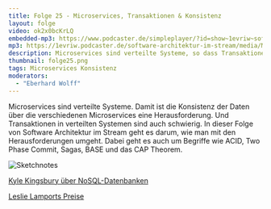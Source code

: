 ```yaml
---
title: Folge 25 - Microservices, Transaktionen & Konsistenz
layout: folge
video: ok2x0bcKrLQ
embedded-mp3: https://www.podcaster.de/simpleplayer/?id=show~1evriw~software-architektur-im-stream~pod-5faeaccba5526717209651&v=1605283313
mp3: https://1evriw.podcaster.de/software-architektur-im-stream/media/MicroservicesTransaktionenKonsistenz.mp3
description: Microservices sind verteilte Systeme, so dass Transaktionen und Konsistenz eine Herausforderung sind.
thumbnail: folge25.png
tags: Microservices Konsistenz
moderators:
  - "Eberhard Wolff"
---
```


Microservices sind verteilte Systeme. Damit ist die Konsistenz der
Daten über die verschiedenen Microservices eine Herausforderung. Und
Transaktionen in verteilten Systemen sind auch schwierig. In dieser
Folge von Software Architektur im Stream geht es darum, wie man mit
den Herausforderungen umgeht. Dabei geht es auch um Begriffe wie ACID,
Two Phase Commit, Sagas, BASE und das CAP Theorem.

![Sketchnotes](/sketchnotes/folge25.png)

[Kyle Kingsbury über NoSQL-Datenbanken](https://aphyr.com/tags/jepsen)

[Leslie Lamports Preise](https://en.wikipedia.org/wiki/Leslie_Lamport#Awards_and_honors)
